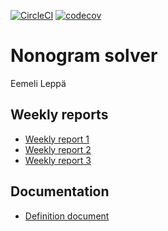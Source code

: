 [![CircleCI](https://circleci.com/gh/JustAGoldeneye/tiralabra-nonogram.svg?style=svg)](https://circleci.com/gh/JustAGoldeneye/tiralabra-nonogram) [![codecov](https://codecov.io/gh/JustAGoldeneye/tiralabra-nonogram/branch/master/graph/badge.svg)](https://codecov.io/gh/JustAGoldeneye/tiralabra-nonogram)

# Nonogram solver

Eemeli Leppä

## Weekly reports

* [Weekly report 1](https://github.com/JustAGoldeneye/tiralabra-nonogram/blob/master/Documentation/Weekly_reports/Weekly_report_1.md)
* [Weekly report 2](https://github.com/JustAGoldeneye/tiralabra-nonogram/blob/master/Documentation/Weekly_reports/Weekly_report_2.md)
* [Weekly report 3](https://github.com/JustAGoldeneye/tiralabra-nonogram/blob/master/Documentation/Weekly_reports/Weekly_report_3.md)

## Documentation

* [Definition document](https://github.com/JustAGoldeneye/tiralabra-nonogram/blob/master/Documentation/Definition_document.md)
